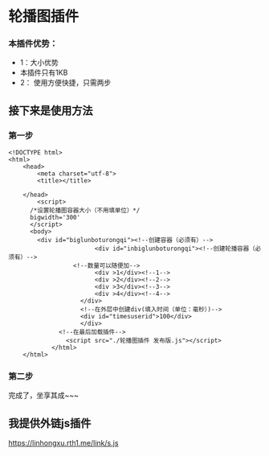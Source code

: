 # 轮播图插件
### 本插件优势：
+  1：大小优势
+  本插件只有1KB
+ 2： 使用方便快捷，只需两步
## 接下来是使用方法
### 第一步
```
<!DOCTYPE html>
<html>
	<head>
		<meta charset="utf-8">
		<title></title>
	
	</head>
		<script>
	  /*设置轮播图容器大小（不用填单位）*/
	  bigwidth='300'
	  </script>
	  <body>
		<div id="biglunboturongqi"><!--创建容器（必须有）-->
						<div id="inbiglunboturongqi"><!--创建轮播容器（必须有）-->
			      <!--数量可以随便加-->
						<div >1</div><!--1-->
						<div >2</div><!--2-->
						<div >3</div><!--3-->
						<div >4</div><!--4-->
					</div>
					<!--在外层中创建div(填入时间（单位：毫秒）)-->
					<div id="timesuserid">100</div>
					</div>
			  <!--在最后加载插件-->
				<script src="./轮播图插件 发布版.js"></script>
			</html>
	</html>
```
### 第二步
完成了，坐享其成~~~
## 我提供外链js插件
https://linhongxu.rth1.me/link/s.js


